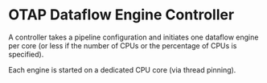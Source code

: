# OTAP Dataflow Engine Controller

A controller takes a pipeline configuration and initiates one dataflow engine per core (or less if the number of CPUs or the percentage of CPUs is specified).

Each engine is started on a dedicated CPU core (via thread pinning).